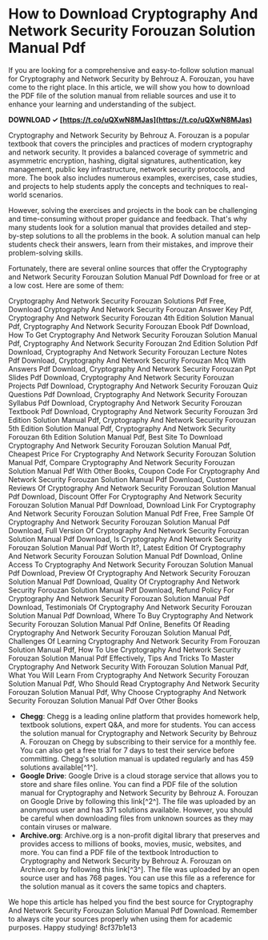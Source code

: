 
 
# How to Download Cryptography And Network Security Forouzan Solution Manual Pdf
 
If you are looking for a comprehensive and easy-to-follow solution manual for Cryptography and Network Security by Behrouz A. Forouzan, you have come to the right place. In this article, we will show you how to download the PDF file of the solution manual from reliable sources and use it to enhance your learning and understanding of the subject.
 
**DOWNLOAD ✓ [https://t.co/uQXwN8MJas](https://t.co/uQXwN8MJas)**


 
Cryptography and Network Security by Behrouz A. Forouzan is a popular textbook that covers the principles and practices of modern cryptography and network security. It provides a balanced coverage of symmetric and asymmetric encryption, hashing, digital signatures, authentication, key management, public key infrastructure, network security protocols, and more. The book also includes numerous examples, exercises, case studies, and projects to help students apply the concepts and techniques to real-world scenarios.
 
However, solving the exercises and projects in the book can be challenging and time-consuming without proper guidance and feedback. That's why many students look for a solution manual that provides detailed and step-by-step solutions to all the problems in the book. A solution manual can help students check their answers, learn from their mistakes, and improve their problem-solving skills.
 
Fortunately, there are several online sources that offer the Cryptography and Network Security Forouzan Solution Manual Pdf Download for free or at a low cost. Here are some of them:
 
Cryptography And Network Security Forouzan Solutions Pdf Free,  Download Cryptography And Network Security Forouzan Answer Key Pdf,  Cryptography And Network Security Forouzan 4th Edition Solution Manual Pdf,  Cryptography And Network Security Forouzan Ebook Pdf Download,  How To Get Cryptography And Network Security Forouzan Solution Manual Pdf,  Cryptography And Network Security Forouzan 2nd Edition Solution Pdf Download,  Cryptography And Network Security Forouzan Lecture Notes Pdf Download,  Cryptography And Network Security Forouzan Mcq With Answers Pdf Download,  Cryptography And Network Security Forouzan Ppt Slides Pdf Download,  Cryptography And Network Security Forouzan Projects Pdf Download,  Cryptography And Network Security Forouzan Quiz Questions Pdf Download,  Cryptography And Network Security Forouzan Syllabus Pdf Download,  Cryptography And Network Security Forouzan Textbook Pdf Download,  Cryptography And Network Security Forouzan 3rd Edition Solution Manual Pdf,  Cryptography And Network Security Forouzan 5th Edition Solution Manual Pdf,  Cryptography And Network Security Forouzan 6th Edition Solution Manual Pdf,  Best Site To Download Cryptography And Network Security Forouzan Solution Manual Pdf,  Cheapest Price For Cryptography And Network Security Forouzan Solution Manual Pdf,  Compare Cryptography And Network Security Forouzan Solution Manual Pdf With Other Books,  Coupon Code For Cryptography And Network Security Forouzan Solution Manual Pdf Download,  Customer Reviews Of Cryptography And Network Security Forouzan Solution Manual Pdf Download,  Discount Offer For Cryptography And Network Security Forouzan Solution Manual Pdf Download,  Download Link For Cryptography And Network Security Forouzan Solution Manual Pdf Free,  Free Sample Of Cryptography And Network Security Forouzan Solution Manual Pdf Download,  Full Version Of Cryptography And Network Security Forouzan Solution Manual Pdf Download,  Is Cryptography And Network Security Forouzan Solution Manual Pdf Worth It?,  Latest Edition Of Cryptography And Network Security Forouzan Solution Manual Pdf Download,  Online Access To Cryptography And Network Security Forouzan Solution Manual Pdf Download,  Preview Of Cryptography And Network Security Forouzan Solution Manual Pdf Download,  Quality Of Cryptography And Network Security Forouzan Solution Manual Pdf Download,  Refund Policy For Cryptography And Network Security Forouzan Solution Manual Pdf Download,  Testimonials Of Cryptography And Network Security Forouzan Solution Manual Pdf Download,  Where To Buy Cryptography And Network Security Forouzan Solution Manual Pdf Online,  Benefits Of Reading Cryptography And Network Security Forouzan Solution Manual Pdf,  Challenges Of Learning Cryptography And Network Security From Forouzan Solution Manual Pdf,  How To Use Cryptography And Network Security Forouzan Solution Manual Pdf Effectively,  Tips And Tricks To Master Cryptography And Network Security With Forouzan Solution Manual Pdf,  What You Will Learn From Cryptography And Network Security Forouzan Solution Manual Pdf,  Who Should Read Cryptography And Network Security Forouzan Solution Manual Pdf,  Why Choose Cryptography And Network Security Forouzan Solution Manual Pdf Over Other Books
 
- **Chegg**: Chegg is a leading online platform that provides homework help, textbook solutions, expert Q&A, and more for students. You can access the solution manual for Cryptography and Network Security by Behrouz A. Forouzan on Chegg by subscribing to their service for a monthly fee. You can also get a free trial for 7 days to test their service before committing. Chegg's solution manual is updated regularly and has 459 solutions available[^1^].
- **Google Drive**: Google Drive is a cloud storage service that allows you to store and share files online. You can find a PDF file of the solution manual for Cryptography and Network Security by Behrouz A. Forouzan on Google Drive by following this link[^2^]. The file was uploaded by an anonymous user and has 371 solutions available. However, you should be careful when downloading files from unknown sources as they may contain viruses or malware.
- **Archive.org**: Archive.org is a non-profit digital library that preserves and provides access to millions of books, movies, music, websites, and more. You can find a PDF file of the textbook Introduction to Cryptography and Network Security by Behrouz A. Forouzan on Archive.org by following this link[^3^]. The file was uploaded by an open source user and has 768 pages. You can use this file as a reference for the solution manual as it covers the same topics and chapters.

We hope this article has helped you find the best source for Cryptography And Network Security Forouzan Solution Manual Pdf Download. Remember to always cite your sources properly when using them for academic purposes. Happy studying!
 8cf37b1e13
 
